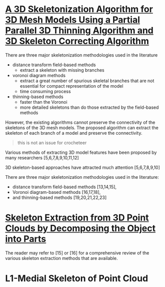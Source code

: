 # [A 3D Skeletonization Algorithm for 3D Mesh Models Using a Partial Parallel 3D Thinning Algorithm and 3D Skeleton Correcting Algorithm](https://www.mdpi.com/2076-3417/7/2/139)

There are three major skeletonization methodologies used in the literature
- distance transform field-based methods
  - extract a skeleton with missing branches
- voronoi diagram methods
  - extract a great number of spurious skeletal branches that are not essential for compact representation of the model
  - time consuming process
- thinning-based methods
  - faster than the Voronoi
  - more detailed skeletons than do those extracted by the field-based methods

However, the existing algorithms cannot preserve the connectivity of the skeletons of the 3D mesh models. The proposed algorithm can extract the skeleton of each branch of a model and preserve the connectivity.
> this is not an issue for crocheteer
>

Various methods of extracting 3D model features have been proposed by many researchers [5,6,7,8,9,10,11,12]

3D skeleton-based approaches have attracted much attention [5,6,7,8,9,10]

There are three major skeletonization methodologies used in the literature:
- distance transform field-based methods [13,14,15],
- Voronoi diagram-based methods [16,17,18],
- and thinning-based methods [19,20,21,22,23]

# [Skeleton Extraction from 3D Point Clouds by Decomposing the Object into Parts](https://arxiv.org/pdf/1912.11932.pdf)
The reader may refer to [15] or [16] for a comprehensive
review of the various skeleton extraction methods that are
available.

# L1-Medial Skeleton of Point Cloud
